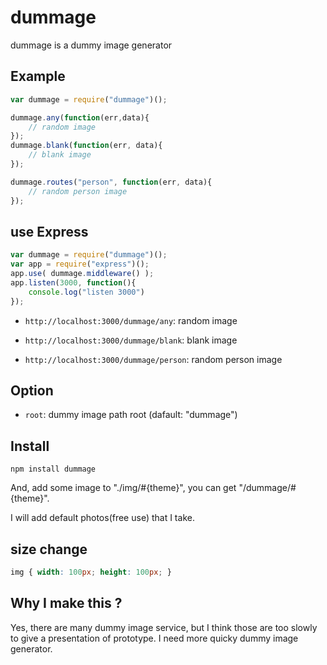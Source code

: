 # dummage

dummage is a dummy image generator

## Example

```javascript
var dummage = require("dummage")();

dummage.any(function(err,data){
	// random image
});
dummage.blank(function(err, data){
	// blank image
});

dummage.routes("person", function(err, data){
	// random person image
});

```

## use Express
```javascript
var dummage = require("dummage")();
var app = require("express")();
app.use( dummage.middleware() );
app.listen(3000, function(){
	console.log("listen 3000")
});
```

+ `http://localhost:3000/dummage/any`: random image

+ `http://localhost:3000/dummage/blank`: blank image

+ `http://localhost:3000/dummage/person`: random person image

## Option
- `root`: dummy image path root (dafault: "dummage")

## Install
```
npm install dummage
```

And, add some image to "./img/#{theme}",
you can get "/dummage/#{theme}".

I will add default photos(free use) that I take.

## size change
```css
img { width: 100px; height: 100px; }
```

## Why I make this ?
Yes, there are many dummy image service, but I think those are too slowly to give a presentation of prototype. I need more quicky dummy image generator.